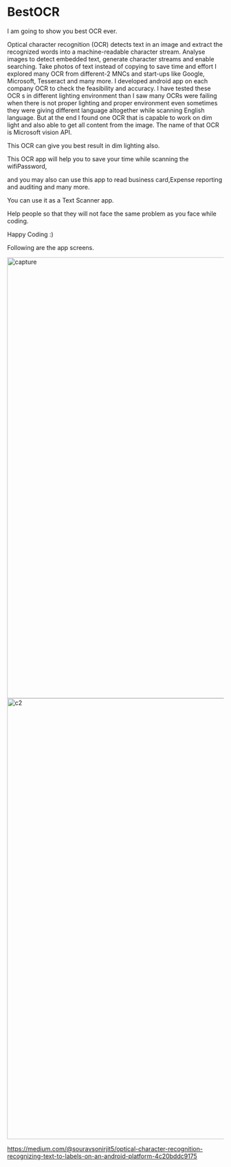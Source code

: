 # BestOCR
I am going to show you best OCR ever.

Optical character recognition (OCR) detects text in an image and extract the recognized words into a machine-readable character stream. Analyse images to detect embedded text, generate character streams and enable searching. Take photos of text instead of copying to save time and effort
I explored many OCR from different-2 MNCs and start-ups like Google, Microsoft, Tesseract and many more. I developed android app on each company OCR to check the feasibility and accuracy. I have tested these OCR s in different lighting environment than I saw many OCRs were failing when there is not proper lighting and proper environment even sometimes they were giving different language altogether while scanning English language. But at the end I found one OCR that is capable to work on dim light and also able to get all content from the image. The name of that OCR is Microsoft vision API.

This OCR can give you best result in dim lighting also.

This OCR app will help you to save your time while scanning the wifiPassword, 

and you may also can use this app to read business card,Expense reporting and auditing and many more.

You can use it as a Text Scanner app.

Help people so that they will not face the same problem as you face while coding.

Happy Coding :)

Following are the app screens.

<img width="1024" alt="capture" src="https://user-images.githubusercontent.com/36408570/36629871-a28d2ad4-1982-11e8-81b5-c4c11d441838.PNG">

<img width="1024" alt="c2" src="https://user-images.githubusercontent.com/36408570/36629887-bf4efda0-1982-11e8-9b11-398a8d4552f6.PNG">


https://medium.com/@souravsonirjit5/optical-character-recognition-recognizing-text-to-labels-on-an-android-platform-4c20bddc9175
